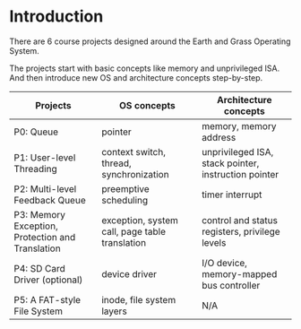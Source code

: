 # Introduction

There are 6 course projects designed around the Earth and Grass Operating System.&#x20;

The projects start with basic concepts like memory and unprivileged ISA. And then introduce new OS and architecture concepts step-by-step.&#x20;

| Projects                                         | OS concepts                                    | Architecture concepts                                |
| ------------------------------------------------ | ---------------------------------------------- | ---------------------------------------------------- |
| P0: Queue                                        | pointer                                        | memory, memory address                               |
| P1: User-level Threading                         | context switch, thread, synchronization        | unprivileged ISA, stack pointer, instruction pointer |
| P2: Multi-level Feedback Queue                   | preemptive scheduling                          | timer interrupt                                      |
| P3: Memory Exception, Protection and Translation | exception, system call, page table translation | control and status registers, privilege levels       |
| P4: SD Card Driver (optional)                    | device driver                                  | I/O device, memory-mapped bus controller             |
| P5: A FAT-style File System                      | inode, file system layers                      | N/A                                                  |

